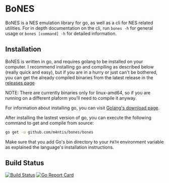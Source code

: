 # BoNES
BoNES is a NES emulation library for go, as well as a cli for NES related
utilities. For in depth documentation on the cli, run `bones -h` for general
usage or `bones [command] -h` for detailed information.

## Installation
BoNES is written in go, and requires golang to be installed on your computer.
I recommend installing go and compiling as described below (really quick and
easy), but if you are in a hurry or just can't be bothered, you can get the
already compiled binaries from the latest release in the
[releases page](https://github.com/m4ntis/bones/releases) 

NOTE: There are currently binaries only for linux-amd64, so if you are running
on a different plaform you'll need to compile it anyway.

For information about installing go, you can visit
[Golang's download page](https://golang.org/dl).

After installing the lastest version of go, you can execute the following
command to get and compile from source:

```sh
go get -u github.com/m4ntis/bones/bones
```

Make sure that you add Go's bin directory to your `PATH` environment variable
as explained the language's installation instructions.

## Build Status
[![Build Status](https://travis-ci.org/m4ntis/bones.svg?branch=master)](https://travis-ci.org/m4ntis/bones)
[![Go Report Card](https://goreportcard.com/badge/gojp/goreportcard)](https://goreportcard.com/report/m4ntis/bones)
